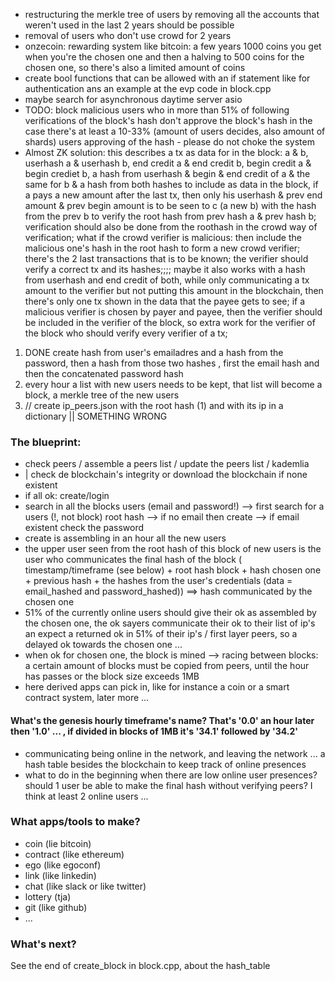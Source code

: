 - restructuring the merkle tree of users by removing all the accounts that weren't used in the last 2 years should be possible
- removal of users who don't use crowd for 2 years
- onzecoin: rewarding system like bitcoin: a few years 1000 coins you get when you're the chosen one and then a halving to 500 coins for the chosen one, so there's also a limited amount of coins
- create bool functions that can be allowed with an if statement like for authentication ans an example at the evp code in block.cpp
- maybe search for asynchronous daytime server asio
- TODO: block malicious users who in more than 51% of following verifications of the block's hash don't approve the block's hash in the case there's at least a 10-33% (amount of users decides, also amount of shards) users approving of the hash - please do not choke the system
- Almost ZK solution: this describes a tx as data for in the block: a & b, userhash a & userhash b, end credit a & end credit b, begin credit a & begin crediet b, a hash from userhash & begin & end credit of a & the same for b & a hash from both hashes to include as data in the block, if a pays a new amount after the last tx, then only his userhash & prev end amount & prev begin amount is to be seen to c (a new b) with the hash from the prev b to verify the root hash from prev hash a & prev hash b; verification should also be done from the roothash in the crowd way of verification; what if the crowd verifier is malicious: then include the malicious one's hash in the root hash to form a new crowd verifier; there's the 2 last transactions that is to be known; the verifier should verify a correct tx and its hashes;;;; maybe it also works with a hash from userhash and end credit of both, while only communicating a tx amount to the verifier but not putting this amount in the blockchain, then there's only one tx shown in the data that the payee gets to see; if a malicious verifier is chosen by payer and payee, then the verifier should be included in the verifier of the block, so extra work for the verifier of the block who should verify every verifier of a tx;

1) DONE create hash from user's emailadres and a hash from the password, then a hash from those two hashes , first the email hash and then the concatenated password hash
2) every hour a list with new users needs to be kept, that list will become a block, a merkle tree of the new users
3) // create ip_peers.json with the root hash (1) and with its ip in a dictionary || SOMETHING WRONG

### The blueprint:
- check peers / assemble a peers list / update the peers list / kademlia
- | check de blockchain's integrity or download the blockchain if none existent
- if all ok: create/login
- search in all the blocks users (email and password!)
--> first search for a users (!, not block) root hash
--> if no email then create
--> if email existent check the password
- create is assembling in an hour all the new users
- the upper user seen from the root hash of this block of new users is the user who communicates the final hash of the block
( timestamp/timeframe (see below) + root hash block + hash chosen one + previous hash + the hashes from the user's credentials (data = email_hashed and password_hashed)) ==> hash communicated by the chosen one
- 51% of the currently online users should give their ok as assembled by the chosen one, the ok sayers communicate their ok to their list of ip's an expect a returned ok in 51% of their ip's / first layer peers, so a delayed ok towards the chosen one ...
- when ok for chosen one, the block is mined
--> racing between blocks: a certain amount of blocks must be copied from peers, until the hour has passes or the block size exceeds 1MB
- here derived apps can pick in, like for instance a coin or a smart contract system, later more ...

#### What's the genesis hourly timeframe's name? That's '0.0' an hour later then '1.0' ... , if divided in blocks of 1MB it's '34.1' followed by '34.2'

- communicating being online in the network, and leaving the network ... a hash table besides the blockchain to keep track of online presences
- what to do in the beginning when there are low online user presences? should 1 user be able to make the final hash without verifying peers? I think at least 2 online users ...

### What apps/tools to make?
- coin (lie bitcoin)
- contract (like ethereum)
- ego (like egoconf)
- link (like linkedin)
- chat (like slack or like twitter)
- lottery (tja)
- git (like github)
- ...

### What's next?
See the end of create_block in block.cpp, about the hash_table
